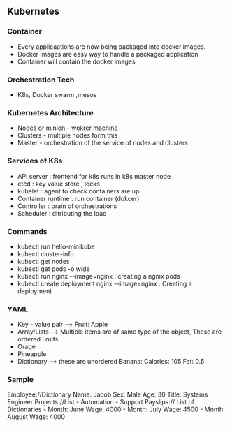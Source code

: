## Kubernetes

### Container
- Every applicaations are now being packaged into docker images.
- Docker images are easy way to handle a packaged application
- Container will contain the docker images

### Orchestration Tech
- K8s, Docker swarm ,mesos

### Kubernetes Architecture
- Nodes or minion - wokrer machine
- Clusters - multiple nodes form this
- Master - orchestration of the service of nodes and clusters

### Services of K8s
- API server : frontend for k8s runs in k8s master node
- etcd : key value store , locks 
- kubelet : agent to check containers are up
- Container runtime : run container (dokcer)
- Controller : brain of orchestrations
- Scheduler : ditributing the load

### Commands 
- kubectl run hello-minikube
- kubectl cluster-info
- kubectl get nodes
- kubectl get pods -o wide
- kubectl run nginx --image=nginx : creating a ngnix pods
- kubectl create deployment nginx --image=nginx : Creating a deployment

### YAML
- Key - value pair --> Fruit: Apple
- Array/Lists --> Multiple items are of same type of the object, These are ordered
Fruits:
-   Orage
-   Pineapple
- Dictionary --> these are unordered
Banana:
    Calories: 105
    Fat: 0.5

### Sample
Employee://Dictionary
  Name: Jacob
  Sex: Male
  Age: 30
  Title: Systems Engineer
  Projects://List
    - Automation
    - Support
  Payslips:// List of Dictionaries
    - Month: June
      Wage: 4000
    - Month: July
      Wage: 4500
    - Month: August
      Wage: 4000

### 